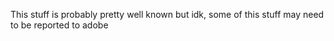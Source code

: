 This stuff is probably pretty well known but idk, some of this stuff may need to be reported to adobe
